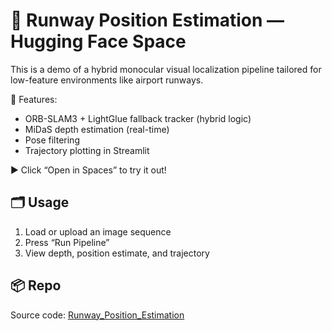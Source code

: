 
# 🛫 Runway Position Estimation — Hugging Face Space

This is a demo of a hybrid monocular visual localization pipeline tailored for low-feature environments like airport runways.

🧠 Features:
- ORB-SLAM3 + LightGlue fallback tracker (hybrid logic)
- MiDaS depth estimation (real-time)
- Pose filtering
- Trajectory plotting in Streamlit

▶️ Click “Open in Spaces” to try it out!

## 🗂 Usage

1. Load or upload an image sequence
2. Press “Run Pipeline”
3. View depth, position estimate, and trajectory

## 📦 Repo

Source code: [Runway_Position_Estimation](https://github.com/alpermutlu2/Runway_Position_Estimation)
